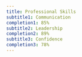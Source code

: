 ```yaml
---
title: Professional Skills
subtitle1: Communication
completion1: 85%
subtitle2: Leadership
completion2: 89%
subtitle3: Confidence
completion3: 78%
---
```

